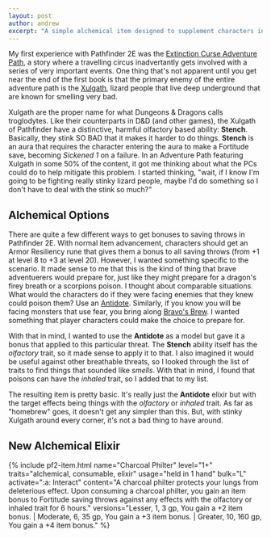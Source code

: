 ```yaml
---
layout: post
author: andrew
excerpt: "A simple alchemical item designed to supplement characters in situations with odorous monsters."
---
```


My first experience with Pathfinder 2E was the [Extinction Curse Adventure Path](https://paizo.com/store/pathfinder/adventures/adventurePath/extinctioncurse), a story where a travelling circus inadvertantly gets involved with a series of very important events. One thing that's not apparent until you get near the end of the first book is that the primary enemy of the entire adventure path is the [Xulgath](https://2e.aonprd.com/MonsterFamilies.aspx?ID=102), lizard people that live deep underground that are known for smelling very bad.

Xulgath are the proper name for what Dungeons & Dragons calls troglodytes. Like their counterparts in D&D (and other games), the Xulgath of Pathfinder have a distinctive, harmful olfactory based ability: **Stench**. Basically, they stink SO BAD that it makes it harder to do things. **Stench** is an aura that requires the character entering the aura to make a Fortitude save, becoming *Sickened 1* on a failure. In an Adventure Path featuring Xulgath in some 50% of the content, it got me thinking about what the PCs could do to help mitigate this problem. I started thinking, "wait, if I know I'm going to be fighting really stinky lizard people, maybe I'd do something so I don't have to deal with the stink so much?"

## Alchemical Options

There are quite a few different ways to get bonuses to saving throws in Pathfinder 2E. With normal item advancement, characters should get an Armor Resiliency rune that gives them a bonus to all saving throws (from +1 at level 8 to +3 at level 20). However, I wanted something specific to the scenario. It made sense to me that this is the kind of thing that brave adventuerers would prepare for, just like they might prepare for a dragon's firey breath or a scorpions poison. I thought about comparable situations. What would the characters do if they were facing enemies that they knew could poison them? Use an [Antidote](https://2e.aonprd.com/Equipment.aspx?ID=80). Similarly, if you know you will be facing monsters that use fear, you bring along [Bravo's Brew](https://2e.aonprd.com/Equipment.aspx?ID=84). I wanted something that player characters could make the choice to prepare for.

With that in mind, I wanted to use the **Antidote** as a model but gave it a bonus that applied to this particular threat. The **Stench** ability itself has the *olfactory* trait, so it made sense to apply it to that. I also imagined it would be useful against other breathable threats, so I looked through the list of traits to find things that sounded like *smells*. With that in mind, I found that poisons can have the *inhaled* trait, so I added that to my list.

The resulting item is pretty basic. It's really just the **Antidote** elixir but with the target effects being things with the *olfactory* or *inhaled* trait. As far as "homebrew" goes, it doesn't get any simpler than this. But, with stinky Xulgath around every corner, it's not a bad thing to have around.

## New Alchemical Elixir

<div class="pathfinder-back">
{% include pf2-item.html
    name="Charcoal Philter"
    level="1+"
    traits="alchemical, consumable, elixir"
    usage="held in 1 hand"
    bulk="L"
    activate=":a: Interact"
    content="A charcoal philter protects your lungs from deleterious effect. Upon consuming a charcoal philter, you gain an item bonus to Fortitude saving throws against any effects with the olfactory or inhaled trait for 6 hours."
    versions="Lesser, 1, 3 gp, You gain a +2 item bonus. | 
    Moderate, 6, 35 gp, You gain a +3 item bonus. | 
    Greater, 10, 160 gp, You gain a +4 item bonus."
%}
</div>